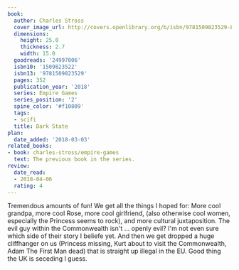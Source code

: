 ```yaml
---
book:
  author: Charles Stross
  cover_image_url: http://covers.openlibrary.org/b/isbn/9781509823529-L.jpg
  dimensions:
    height: 25.0
    thickness: 2.7
    width: 15.0
  goodreads: '24997006'
  isbn10: '1509823522'
  isbn13: '9781509823529'
  pages: 352
  publication_year: '2018'
  series: Empire Games
  series_position: '2'
  spine_color: '#f10809'
  tags:
  - scifi
  title: Dark State
plan:
  date_added: '2018-03-03'
related_books:
- book: charles-stross/empire-games
  text: The previous book in the series.
review:
  date_read:
  - 2018-04-06
  rating: 4
---
```


Tremendous amounts of fun! We get all the things I hoped for: More cool grandpa, more cool Rose, more cool girlfriend, (also otherwise cool women, especially the Princess seems to rock), and more cultural juxtaposition. The evil guy within the Commonwealth isn't … openly evil? I'm not even sure which side of their story I beliefe yet. And then we get dropped a huge cliffhanger on us (Princess missing, Kurt about to visit the Commonwealth, Adam The First Man dead) that is straight up illegal in the EU. Good thing the UK is seceding I guess.
